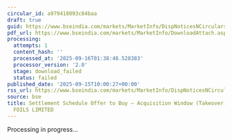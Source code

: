 ```yaml
---
circular_id: a979418093c84baa
draft: true
guid: https://www.bseindia.com/markets/MarketInfo/DispNoticesNCirculars.aspx?Noticeid={EB0B558B-4011-43C2-BA2E-C38F28C09CD5}&noticeno=20250915-15&dt=09/15/2025&icount=15&totcount=81&flag=0
pdf_url: https://www.bseindia.com/markets/MarketInfo/DownloadAttach.aspx?id=20250915-15&attachedId=
processing:
  attempts: 1
  content_hash: ''
  processed_at: '2025-09-16T01:38:48.528383'
  processor_version: '2.0'
  stage: download_failed
  status: failed
published_date: '2025-09-15T10:00:27+00:00'
rss_url: https://www.bseindia.com/markets/MarketInfo/DispNoticesNCirculars.aspx?Noticeid={EB0B558B-4011-43C2-BA2E-C38F28C09CD5}&noticeno=20250915-15&dt=09/15/2025&icount=15&totcount=81&flag=0
source: bse
title: Settlement Schedule Offer to Buy – Acquisition Window (Takeover) for SYNTHIKO
  FOILS LIMITED
---
```


Processing in progress...